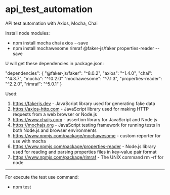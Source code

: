 # api_test_automation
API test automation with Axios, Mocha, Chai

Install node modules:
- npm install mocha chai axios --save
- npm install mochawesome rimraf @faker-js/faker properties-reader --save

U will get these dependencies in package.json:

"dependencies": {
    "@faker-js/faker": "^8.0.2",
    "axios": "^1.4.0",
    "chai": "^4.3.7",
    "mocha": "^10.2.0"
    "mochawesome": "^7.1.3",
    "properties-reader": "^2.2.0",
    "rimraf": "^5.0.1"
}

Used: 
  1. https://fakerjs.dev - JavaScript library used for generating fake data
  2. https://axios-http.com - JavaScript library used for making HTTP requests from a web browser or Node.js
  3. https://www.chaijs.com - assertion library for JavaScript and Node.js
  4. https://mochajs.org - JavaScript testing framework for running tests in both Node.js and browser environments
  5. https://www.npmjs.com/package/mochawesome - custom reporter for use with mocha
  6. https://www.npmjs.com/package/properties-reader - Node.js library used for reading and parsing properties files in key-value pair format
  7. https://www.npmjs.com/package/rimraf - The UNIX command rm -rf for node
  
--------------------------
For execute the test use command:
- npm test
